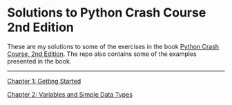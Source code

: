 # Solutions to Python Crash Course 2nd Edition

These are my solutions to some of the exercises in the book [Python Crash Course, 2nd Edition](https://nostarch.com/pythoncrashcourse2e). The repo also contains some of the examples presented in the book.

---

[Chapter 1: Getting Started](./ch01)

[Chapter 2: Variables and Simple Data Types](./ch02)
